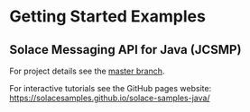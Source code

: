 # Getting Started Examples
## Solace Messaging API for Java (JCSMP)

For project details see the [master branch](https://github.com/SolaceSamples/solace-samples-java).

For interactive tutorials see the GitHub pages website: https://solacesamples.github.io/solace-samples-java/
